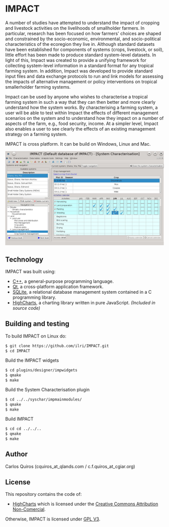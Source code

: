 # IMPACT
A number of studies have attempted to understand the impact of cropping and livestock activities on the livelihoods of smallholder farmers. In particular, research has been focused on how farmers' choices are shaped and constrained by the socio-economic, environmental, and socio-political characteristics of the ecoregion they live in. Although standard datasets have been established for components of systems (crops, livestock, or soil), little effort has been made to produce standard system-level datasets. In light of this, Impact was created to provide a unifying framework for collecting system-level information in a standard format for any tropical farming system. In addition, Impact was developed to provide standard input files and data exchange protocols to run and link models for assessing the impacts of alternative management or policy interventions on tropical smallerholder farming systems.

Impact can be used by anyone who wishes to characterise a tropical farming system in such a way that they can then better and more clearly understand how the system works. By characterising a farming system, a user will be able to test within Impact the effects of different management scenarios on the system and to understand how they impact on a number of aspects of the farm, e.g., food security, income. At a simpler level, Impact also enables a user to see clearly the effects of an existing management strategy on a farming system.

IMPACT is cross platform. It can be build on Windows, Linux and Mac.

![Image](/screenshot.jpg?raw=true "Screen-shot")

## Technology
IMPACT was built using:

- [C++](https://isocpp.org/), a general-purpose programming language.
- [Qt](https://www.qt.io/), a cross-platform application framework.
- [SQLite](https://www.sqlite.org/), a relational database management system contained in a C programming library.
- [HighCharts](http://www.highcharts.com/), a charting library written in pure JavaScript. *(Included in source code)*


## Building and testing
To build IMPACT on Linux do:

    $ git clone https://github.com/ilri/IMPACT.git
    $ cd IMPACT

Build the IMPACT widgets

    $ cd plugins/designer/impwidgets
    $ qmake
    $ make

Build the System Characterisation plugin

    $ cd ../../syschar/impmainmodules/
    $ qmake
    $ make    

Build IMPACT

    $ cd cd ../../..
    $ qmake
    $ make    

## Author
Carlos Quiros (cquiros_at_qlands.com / c.f.quiros_at_cgiar.org)


## License
This repository contains the code of:

- [HighCharts](http://www.highcharts.com/) which is licensed under the [Creative Commons Attribution Non-Comercial](http://creativecommons.org/licenses/by-nc/3.0/).


Otherwise, IMPACT is licensed under [GPL V3](http://www.gnu.org/licenses/gpl-3.0.html).
